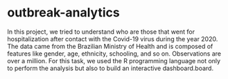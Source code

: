 # outbreak-analytics

In this project, we tried to understand who are those that went for hospitalization after contact with the Covid-19 virus during the year 2020. The data came from the Brazilian Ministry of Health and is composed of features like gender, age, ethnicity, schooling, and so on. Observations are over a million. For this task, we used the R programming language not only to perform the analysis but also to build an interactive dashboard.board.
